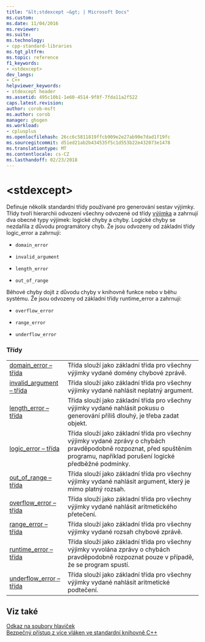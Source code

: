 ```yaml
---
title: "&lt;stdexcept –&gt; | Microsoft Docs"
ms.custom: 
ms.date: 11/04/2016
ms.reviewer: 
ms.suite: 
ms.technology:
- cpp-standard-libraries
ms.tgt_pltfrm: 
ms.topic: reference
f1_keywords:
- <stdexcept>
dev_langs:
- C++
helpviewer_keywords:
- stdexcept header
ms.assetid: 495c10b1-1e60-4514-9f8f-7fda11a2f522
caps.latest.revision: 
author: corob-msft
ms.author: corob
manager: ghogen
ms.workload:
- cplusplus
ms.openlocfilehash: 26cc6c5811819ffcb909e2e27ab90e7dad1f19fc
ms.sourcegitcommit: d51ed21ab2b434535f5c1d553b22e432073e1478
ms.translationtype: MT
ms.contentlocale: cs-CZ
ms.lasthandoff: 02/23/2018
---
```

# <a name="ltstdexceptgt"></a>&lt;stdexcept&gt;
Definuje několik standardní třídy používané pro generování sestav výjimky. Třídy tvoří hierarchii odvození všechny odvozené od třídy [výjimka](../standard-library/exception-class.md) a zahrnují dva obecné typy výjimek: logické chyby a chyby. Logické chyby se nezdařila z důvodu programátory chyb. Že jsou odvozeny od základní třídy logic_error a zahrnují:  
  
-   `domain_error`  
  
-   `invalid_argument`  
  
-   `length_error`  
  
-   `out_of_range`  
  
 Běhové chyby dojít z důvodu chyby v knihovně funkce nebo v běhu systému. Že jsou odvozeny od základní třídy runtime_error a zahrnují:  
  
-   `overflow_error`  
  
-   `range_error`  
  
-   `underflow_error`  
  
### <a name="classes"></a>Třídy  
  
|||  
|-|-|  
|[domain_error – třída](../standard-library/domain-error-class.md)|Třída slouží jako základní třída pro všechny výjimky vydané domény chybové zprávě.|  
|[invalid_argument – třída](../standard-library/invalid-argument-class.md)|Třída slouží jako základní třída pro všechny výjimky vydané nahlásit neplatný argument.|  
|[length_error – třída](../standard-library/length-error-class.md)|Třída slouží jako základní třída pro všechny výjimky vydané nahlásit pokusu o generování příliš dlouhý, je třeba zadat objekt.|  
|[logic_error – třída](../standard-library/logic-error-class.md)|Třída slouží jako základní třída pro všechny výjimky vydané zprávy o chybách pravděpodobně rozpoznat, před spuštěním programu, například porušení logické předběžné podmínky.|  
|[out_of_range – třída](../standard-library/out-of-range-class.md)|Třída slouží jako základní třída pro všechny výjimky vydané nahlásit argument, který je mimo platný rozsah.|  
|[overflow_error – třída](../standard-library/overflow-error-class.md)|Třída slouží jako základní třída pro všechny výjimky vydané nahlásit aritmetického přetečení.|  
|[range_error – třída](../standard-library/range-error-class.md)|Třída slouží jako základní třída pro všechny výjimky vydané rozsah chybové zprávě.|  
|[runtime_error – třída](../standard-library/runtime-error-class.md)|Třída slouží jako základní třída pro všechny výjimky vyvolána zprávy o chybách pravděpodobně rozpoznat pouze v případě, že se program spustí.|  
|[underflow_error – třída](../standard-library/underflow-error-class.md)|Třída slouží jako základní třída pro všechny výjimky vydané nahlásit aritmetické podtečení.|  
  
## <a name="see-also"></a>Viz také  
 [Odkaz na soubory hlaviček](../standard-library/cpp-standard-library-header-files.md)   
 [Bezpečný přístup z více vláken ve standardní knihovně C++](../standard-library/thread-safety-in-the-cpp-standard-library.md)

